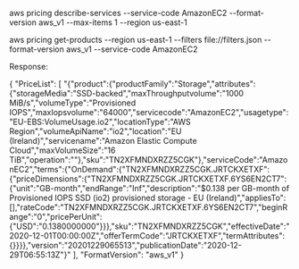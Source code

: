 aws pricing describe-services --service-code AmazonEC2 --format-version aws_v1 --max-items 1 --region us-east-1


aws pricing get-products --region us-east-1 --filters file://filters.json --format-version aws_v1 --service-code AmazonEC2


Response:

{
"PriceList": [
"{\"product\":{\"productFamily\":\"Storage\",\"attributes\":{\"storageMedia\":\"SSD-backed\",\"maxThroughputvolume\":\"1000 MiB/s\",\"volumeType\":\"Provisioned IOPS\",\"maxIopsvolume\":\"64000\",\"servicecode\":\"AmazonEC2\",\"usagetype\":\"EU-EBS:VolumeUsage.io2\",\"locationType\":\"AWS Region\",\"volumeApiName\":\"io2\",\"location\":\"EU (Ireland)\",\"servicename\":\"Amazon Elastic Compute Cloud\",\"maxVolumeSize\":\"16 TiB\",\"operation\":\"\"},\"sku\":\"TN2XFMNDXRZZ5CGK\"},\"serviceCode\":\"AmazonEC2\",\"terms\":{\"OnDemand\":{\"TN2XFMNDXRZZ5CGK.JRTCKXETXF\":{\"priceDimensions\":{\"TN2XFMNDXRZZ5CGK.JRTCKXETXF.6YS6EN2CT7\":{\"unit\":\"GB-month\",\"endRange\":\"Inf\",\"description\":\"$0.138 per GB-month of Provisioned IOPS SSD (io2)  provisioned storage - EU (Ireland)\",\"appliesTo\":[],\"rateCode\":\"TN2XFMNDXRZZ5CGK.JRTCKXETXF.6YS6EN2CT7\",\"beginRange\":\"0\",\"pricePerUnit\":{\"USD\":\"0.1380000000\"}}},\"sku\":\"TN2XFMNDXRZZ5CGK\",\"effectiveDate\":\"2020-12-01T00:00:00Z\",\"offerTermCode\":\"JRTCKXETXF\",\"termAttributes\":{}}}},\"version\":\"20201229065513\",\"publicationDate\":\"2020-12-29T06:55:13Z\"}"
],
"FormatVersion": "aws_v1"
}
